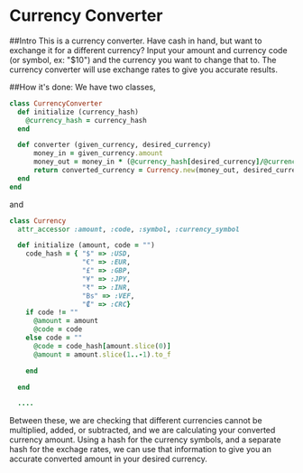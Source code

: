 # Currency Converter

##Intro
This is a currency converter. Have cash in hand, but want to exchange it for a different currency? 
Input your amount and currency code (or symbol, ex: "$10") and the currency you want to change that to. The currency converter will use exchange rates to give you accurate results.

##How it's done:
We have two classes, 
``` ruby
class CurrencyConverter
  def initialize (currency_hash)
    @currency_hash = currency_hash
  end

  def converter (given_currency, desired_currency)
      money_in = given_currency.amount
      money_out = money_in * (@currency_hash[desired_currency]/@currency_hash[given_currency.code])
      return converted_currency = Currency.new(money_out, desired_currency)
  end
end

```

and 

```ruby
class Currency
  attr_accessor :amount, :code, :symbol, :currency_symbol

  def initialize (amount, code = "")
    code_hash = { "$" => :USD,
                  "€" => :EUR,
                  "£" => :GBP,
                  "¥" => :JPY,
                  "₹" => :INR,
                  "Bs" => :VEF,
                  "₡" => :CRC}
    if code != ""
      @amount = amount
      @code = code
    else code = ""
      @code = code_hash[amount.slice(0)]
      @amount = amount.slice(1..-1).to_f

    end

  end

  ....
```
Between these, we are checking that different currencies cannot be multiplied, added, or subtracted, and we are calculating your converted currency amount. 
Using a hash for the currency symbols, and a separate hash for the exchage rates, we can use that information to give you 
an accurate converted amount in your desired currency.
